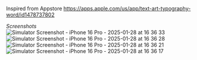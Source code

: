 Inspired from Appstore 
https://apps.apple.com/us/app/text-art-typography-word/id1478737802

*Screenshots*
![Simulator Screenshot - iPhone 16 Pro - 2025-01-28 at 16 36 33](https://github.com/user-attachments/assets/9633f87c-b85a-4360-b1fc-de2314bd4bc4)
![Simulator Screenshot - iPhone 16 Pro - 2025-01-28 at 16 36 28](https://github.com/user-attachments/assets/372f0d83-20ed-4707-b7a8-f6948d544cba)
![Simulator Screenshot - iPhone 16 Pro - 2025-01-28 at 16 36 21](https://github.com/user-attachments/assets/8e512fea-d851-4736-bab1-3eeb3bd15737)
![Simulator Screenshot - iPhone 16 Pro - 2025-01-28 at 16 36 17](https://github.com/user-attachments/assets/78fc397d-2524-4344-b0ad-da7d8a1a50bc)
